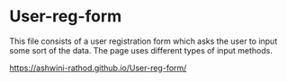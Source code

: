 # User-reg-form
This file consists of a user registration form which asks the user to input some sort of the data. The page uses different types of input methods.

https://ashwini-rathod.github.io/User-reg-form/
